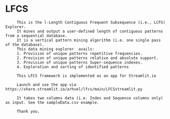 # LFCS
         This is the l-Length Contiguous Frequent Subsequence (i.e., LCFS) Explorer.          
         It mines and output a user-defined length of contiguous patterns from a sequential database.          
         It is a vertical pattern mining algorithm (i.e. one single pass of the database).
         This data mining explorer  avails:          
         1. Provision of unique patterns repetitive frequencies.          
         2. Provision of unique patterns relative and absolute support.          
         3. Provision of unique patterns Super-sequence indexes.          
         4. Exploration and sorting of identified patterns
         
         This LFCS framework is implemented as an app for Streamlit.io
         
         Launch and use the app via https://share.streamlit.io/arhvel/lfcs/main/LFCSstreamlit.py
         
         It takes two columns data (i.e. Index and Sequence columns only) as input. See the sampleData.csv example.
         
         Thank you.

